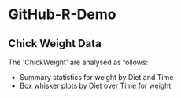 # GitHub-R-Demo

## Chick Weight Data

The 'ChickWeight' are analysed as follows:

+ Summary statistics for weight by Diet and Time
+ Box whisker plots by Diet over Time for weight
